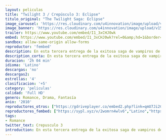 ```yaml
---
layout: peliculas
title: "Twilight 3 / Crepúsculo 3: Eclipse"
titulo_original: "The Twilight Saga: Eclipse"
image_carousel: 'https://res.cloudinary.com/u4innovation/image/upload/v1565064911/crespusculo3-min_epk8or.jpg'
image_banner: 'https://res.cloudinary.com/u4innovation/image/upload/v1565064914/crepusculo-1-min_outol1.jpg'
trailer: https://www.youtube.com/embed/I1_3xCHJ0wk
embed: https://www.youtube.com/embed/I1_3xCHJ0wk?rel=0&amp;hd=1&border=0&wmode=opaque&enablejsapi=1&modestbranding=1&controls=1&showinfo=1
sandbox: allow-same-origin allow-forms
reproductor: 'fembed'
description: En esta tercera entrega de la exitosa saga de vampiros de las novelas de Stephenie Meyer, Bella tendrá que elegir entre Edward y Jacob. La ciudad de Seattle es devastada por una serie de misteriosos asesinatos que va en aumento, mientras una vampiresa busca venganza. Bella debe escoger entre su amor por Edward y su amistad con Jacob, consciente de que su decisión puede iniciar una batalla entre vampiros y licántropos. Rodeada de peligro y con su graduación acercándose, ahora se enfrenta a la decisión más importante de su vida.
description_corta: En esta tercera entrega de la exitosa saga de vampiros de las novelas de Stephenie Meyer, Bella tendrá que elegir entre Edward y Jacob. La ciudad de Seattle es devastada por una serie de misteriosos asesinatos que va en aumento, mientras una vampiresa busca venganza. Bella debe...
duracion: '2h 04 min'
idioma: 'Latino'
descargas: 'no'
descargas2:
estrellas: '4'
clasificacion: '+5'
category: 'peliculas'
calidad: 'Full HD'
genero: Romance, Drama, Fantasía
anio: '2010'
reproductores_otros: ["https://gdriveplayer.co/embed2.php?link=qmU7Ji2CCLhxHJKq1ch2TwYV%252BooQz9UCzVF3KF7T8hjumzZwM6Kq20qf3%252FMwoBRpaq61wMe8U7f4yzkhRPeBtJamnZdVZodAxk0yz9faD3YVOdO1Ptlc3r8e%252F66%252Fnx11VD7j3jNBa0eq%252BUw%252FiIdLUCvRbf6Dlyv7ZAdVtvxsourq2OIlce78KXTqcH2eelGCxgIxgv5CBGMlCB%252F%252FvH2Rz7U8iXNVBNo5o3IQUML4uU55t%252BSCkRKRm2feWjv9q2Aj0%253D","Latino","https://movcloud.net/embed/dr-K6wWVr4VI","Latino","https://granpelis.tv/jwplayer/?source=https%3A%2F%2Fstorage.googleapis.com%2Fcobalt-alliance-232913.appspot.com%2F6060558%2FK2twNGhDOXZENG9YOVJ2R1REK284dz09.mp4&id=445&type=mp4","Latino"]
reproductores_fembed: ["https://sypl.xyz/v/2womrn4wlv6","Latino","https://feurl.com/v/8xvpjgg5qv7","Latino","https://feurl.com/v/mzoky1pz1vq","Latino"]
tags:
- Romance
twitter_text: Crepusculo 3
introduction: En esta tercera entrega de la exitosa saga de vampiros de las novelas de Stephenie Meyer, Bella tendrá que elegir entre Edward y Jacob. La ciudad de Seattle es devastada por una serie de misteriosos asesinatos que va en aumento, mientras una vampiresa busca venganza. Bella debe...
---
```



 







